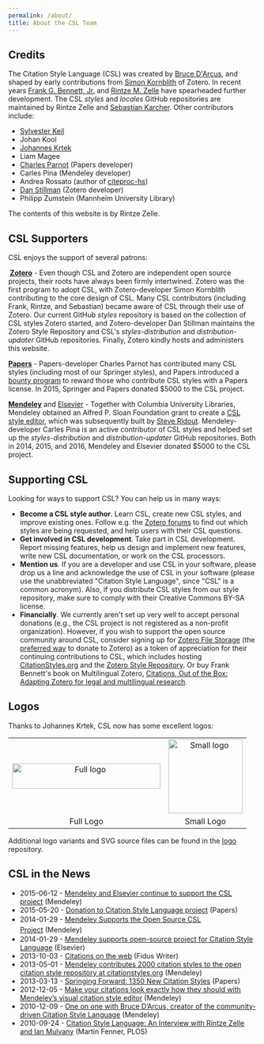 ```yaml
---
permalink: /about/
title: About the CSL Team
---
```


<h2>Credits</h2>
The Citation Style Language (CSL) was created by <a href="https://twitter.com/bdarcus">Bruce D'Arcus</a>, and shaped by early contributions from <a href="https://twitter.com/simonsterdotcom">Simon Kornblith</a> of Zotero. In recent years <a href="https://twitter.com/fgbjr">Frank G. Bennett, Jr.</a> and <a href="https://twitter.com/rintzezelle">Rintze M. Zelle</a> have spearheaded further development. The CSL <em>styles</em> and <em>locales</em> GitHub repositories are maintained by Rintze Zelle and <a href="https://twitter.com/adam42smith">Sebastian Karcher</a>. Other contributors include:
<ul>
 	<li><a href="https://twitter.com/1nukshuk">Sylvester Keil</a></li>
 	<li>Johan Kool</li>
 	<li><a href="https://twitter.com/johanneskrtek">Johannes Krtek</a></li>
 	<li>Liam Magee</li>
 	<li><a href="https://twitter.com/cparnot">Charles Parnot</a> (Papers developer)</li>
 	<li>Carles Pina (Mendeley developer)</li>
 	<li>Andrea Rossato (author of <a href="http://hackage.haskell.org/package/citeproc-hs">citeproc-hs</a>)</li>
 	<li><a href="https://twitter.com/danstillman">Dan Stillman</a> (Zotero developer)</li>
 	<li>Philipp Zumstein (Mannheim University Library)</li>
</ul>
The contents of this website is by Rintze Zelle.
<h2>CSL Supporters</h2>
CSL enjoys the support of several patrons:

<strong> <a href="http://www.zotero.org/">Zotero</a></strong> - Even though CSL and Zotero are independent open source projects, their roots have always been firmly intertwined. Zotero was the first program to adopt CSL, with Zotero-developer Simon Kornblith contributing to the core design of CSL. Many CSL contributors (including Frank, Rintze, and Sebastian) became aware of CSL through their use of Zotero. Our current GitHub <em>styles</em> repository is based on the collection of CSL styles Zotero started, and Zotero-developer Dan Stillman maintains the Zotero Style Repository and CSL's <em>styles-distribution</em> and <em>distribution-updater</em> GitHub repositories. Finally, Zotero kindly hosts and administers this website.

<strong><a href="http://www.papersapp.com">Papers</a></strong> - Papers-developer Charles Parnot has contributed many CSL styles (including most of our Springer styles), and Papers introduced a <a href="http://support.mekentosj.com/kb/cite-write-your-manuscripts-and-essays-with-citations/a-serial-for-a-style">bounty program</a> to reward those who contribute CSL styles with a Papers license. In 2015, Springer and Papers donated $5000 to the CSL project.

<strong><a href="http://www.mendeley.com/">Mendeley</a></strong> and <a href="https://www.elsevier.com">Elsevier</a> - Together with Columbia University Libraries, Mendeley obtained an Alfred P. Sloan Foundation grant to create a <a href="http://editor.citationstyles.org">CSL style editor</a>, which was subsequently built by <a href="https://twitter.com/Steve_Ridout">Steve Ridout</a>. Mendeley-developer Carles Pina is an active contributor of CSL styles and helped set up the <em>styles-distribution</em> and <em>distribution-updater</em> GitHub repositories. Both in 2014, 2015, and 2016, Mendeley and Elsevier donated $5000 to the CSL project.
<h2>Supporting CSL</h2>
Looking for ways to support CSL? You can help us in many ways:
<ul>
 	<li><strong>Become a CSL style author</strong>. Learn CSL, create new CSL styles, and improve existing ones. Follow e.g. the <a href="http://forums.zotero.org/">Zotero forums</a> to find out which styles are being requested, and help users with their CSL questions.</li>
 	<li><strong>Get involved in CSL development</strong>. Take part in CSL development. Report missing features, help us design and implement new features, write new CSL documentation, or work on the CSL processors.</li>
 	<li><strong>Mention us</strong>. If you are a developer and use CSL in your software, please drop us a line and acknowledge the use of CSL in your software (please use the unabbreviated "Citation Style Language", since "CSL" is a common acronym). Also, if you distribute CSL styles from our style repository, make sure to comply with their Creative Commons BY-SA license.</li>
 	<li><strong>Financially</strong>. We currently aren't set up very well to accept personal donations (e.g., the CSL project is not registered as a non-profit organization). However, if you wish to support the open source community around CSL, consider signing up for <a href="http://www.zotero.org/support/storage#zotero_file_storage">Zotero File Storage</a> (the <a href="https://forums.zotero.org/discussion/20922/donating/?Focus=141821#Comment_141821">preferred way</a> to donate to Zotero) as a token of appreciation for their continuing contributions to CSL, which includes hosting <a href="http://citationstyles.org/">CitationStyles.org</a> and the <a href="http://www.zotero.org/styles">Zotero Style Repository</a>. Or buy Frank Bennett's book on Multilingual Zotero, <a href="http://www.amazon.com/Citations-Out-Box-Adapting-multilingual/dp/147934771X/">Citations, Out of the Box: Adapting Zotero for legal and multilingual research</a>.</li>
</ul>
<h2>Logos</h2>
Thanks to Johannes Krtek, CSL now has some excellent logos:
<table>
<tbody>
<tr>
<td style="text-align: center;"><a href="https://s3.amazonaws.com/citationstyles/downloads/csl-logo-300.png"><img class="alignnone wp-image-671 size-full" src="https://s3.amazonaws.com/citationstyles/downloads/csl-logo-300.png" alt="Full logo" width="300" height="51" /></a></td>
<td style="text-align: center;"><a href="https://s3.amazonaws.com/citationstyles/downloads/csl-logo-small-inverse-150.png"><img class="alignnone wp-image-673 size-full" src="https://s3.amazonaws.com/citationstyles/downloads/csl-logo-small-inverse-150.png" alt="Small logo" width="150" height="150" /></a></td>
</tr>
<tr>
<td style="text-align: center;">Full Logo</td>
<td style="text-align: center;">Small Logo</td>
</tr>
</tbody>
</table>
Additional logo variants and SVG source files can be found in the <a href="https://github.com/citation-style-language/logo">logo</a> repository.
<h2>CSL in the News</h2>
<ul>
 	<li>2015-06-12 - <a href="http://blog.mendeley.com/elsevier/mendeley-and-elsevier-continue-to-support-the-csl-project/">Mendeley and Elsevier continue to support the CSL project</a> (Mendeley)</li>
 	<li>2015-05-20 - <a href="http://blog.papersapp.com/donation-to-citation-style-language-project/">Donation to Citation Style Language project</a> (Papers)</li>
 	<li><span style="line-height: 1.5em;">2014-01-29 - </span><a style="line-height: 1.5em;" href="http://blog.mendeley.com/news/mendeley-supports-the-open-source-csl-project/">Mendeley Supports the Open Source CSL Project</a><span style="line-height: 1.5em;"> (</span><span style="line-height: 1.5em;">Mendeley)</span></li>
 	<li>2014-01-29 - <a href="http://www.elsevier.com/connect/mendeley-supports-open-source-project-for-citation-style-language">Mendeley supports open-source project for Citation Style Language</a> (Elsevier)</li>
 	<li>2013-10-03 - <a href="http://fiduswriter.org/2013/10/05/interview-csl/">Citations on the web</a> (Fidus Writer)</li>
 	<li>2013-05-01 - <a href="http://blog.mendeley.com/academic-features/mendeley-contributes-2000-citation-styles-to-the-open-citation-style-repository-at-citationstyles-org/">Mendeley contributes 2000 citation styles to the open citation style repository at citationstyles.org</a> (Mendeley)</li>
 	<li>2013-03-13 - <a href="http://news.papersapp.com/2013/03/springing-forward-1350-new-citation-styles/">Springing Forward: 1350 New Citation Styles</a> (Papers)</li>
 	<li>2012-12-05 - <a href="http://blog.mendeley.com/academic-features/make-your-citations-look-exactly-how-they-should-with-mendeleys-visual-citation-style-editor/">Make your citations look exactly how they should with Mendeley’s visual citation style editor</a> (Mendeley)</li>
 	<li>2010-12-09 - <a href="http://blog.mendeley.com/academic-features/one-on-one-with-bruce-darcus-creator-of-the-community-driven-citation-style-language/">One on one with Bruce D’Arcus, creator of the community-driven Citation Style Language</a> (Mendeley)</li>
 	<li>2010-09-24 - <a href="http://blogs.plos.org/mfenner/2010/09/24/citation-style-language-an-interview-with-rintze-zelle-and-ian-mulvany/">Citation Style Language: An Interview with Rintze Zelle and Ian Mulvany</a> (Martin Fenner, PLOS)</li>
</ul>
